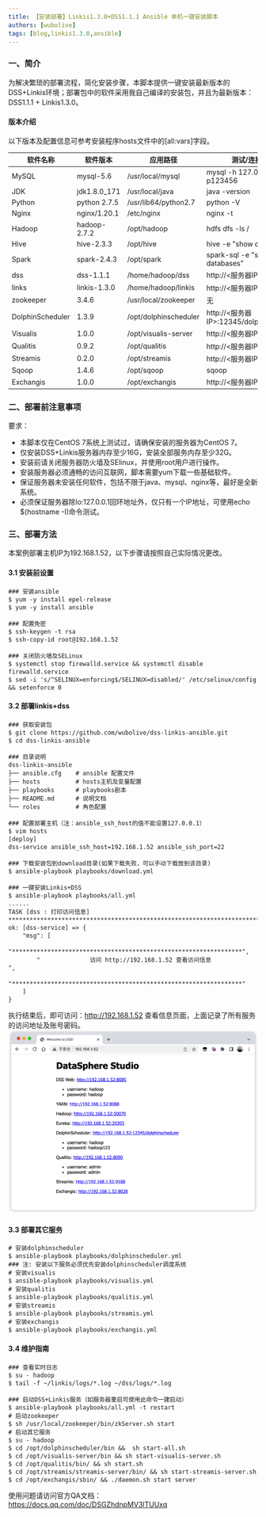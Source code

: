 ```yaml
---
title: 【安装部署】Linkis1.3.0+DSS1.1.1 Ansible 单机一键安装脚本
authors: [wubolive]
tags: [blog,linkis1.3.0,ansible]
---
```

### 一、简介

为解决繁琐的部署流程，简化安装步骤，本脚本提供一键安装最新版本的DSS+Linkis环境；部署包中的软件采用我自己编译的安装包，并且为最新版本：DSS1.1.1 + Linkis1.3.0。

#### 版本介绍
以下版本及配置信息可参考安装程序hosts文件中的[all:vars]字段。

| 软件名称             | 软件版本         | 应用路径                  | 测试/连接命令                               |
|------------------|--------------|-----------------------|---------------------------------------|
| MySQL            | mysql-5.6    | /usr/local/mysql      | mysql -h 127.0.0.1 -uroot -p123456    |
| JDK              | jdk1.8.0_171 | /usr/local/java       | java -version                         |
| Python           | python 2.7.5 | /usr/lib64/python2.7  | python -V                             |
| Nginx            | nginx/1.20.1 | /etc/nginx            | nginx -t                              |
| Hadoop           | hadoop-2.7.2 | /opt/hadoop           | hdfs dfs -ls /                        |
| Hive             | hive-2.3.3   | /opt/hive             | hive -e "show databases"              |
| Spark            | spark-2.4.3  | /opt/spark            | spark-sql -e "show databases"         |
| dss              | dss-1.1.1    | /home/hadoop/dss      | http://<服务器IP>:8085                   |
| links            | linkis-1.3.0 | /home/hadoop/linkis   | http://<服务器IP>:8188                   |
| zookeeper        | 3.4.6        | /usr/local/zookeeper  | 无                                     |
| DolphinScheduler | 1.3.9        | /opt/dolphinscheduler | http://<服务器IP>:12345/dolphinscheduler |
| Visualis         | 1.0.0        | /opt/visualis-server  | http://<服务器IP>:9088                   |
| Qualitis         | 0.9.2        | /opt/qualitis         | http://<服务器IP>:8090                   |
| Streamis         | 0.2.0        | /opt/streamis         | http://<服务器IP>:9188                   |
| Sqoop            | 1.4.6        | /opt/sqoop            | sqoop                                 |
| Exchangis        | 1.0.0        | /opt/exchangis        | http://<服务器IP>:8028                   |


### 二、部署前注意事项

要求：

- 本脚本仅在CentOS 7系统上测试过，请确保安装的服务器为CentOS 7。
- 仅安装DSS+Linkis服务器内存至少16G，安装全部服务内存至少32G。
- 安装前请关闭服务器防火墙及SElinux，并使用root用户进行操作。
- 安装服务器必须通畅的访问互联网，脚本需要yum下载一些基础软件。
- 保证服务器未安装任何软件，包括不限于java、mysql、nginx等，最好是全新系统。
- 必须保证服务器除lo:127.0.0.1回环地址外，仅只有一个IP地址，可使用echo $(hostname -I)命令测试。


### 三、部署方法

本案例部署主机IP为192.168.1.52，以下步骤请按照自己实际情况更改。

#### 3.1 安装前设置
```
### 安装ansible
$ yum -y install epel-release
$ yum -y install ansible

### 配置免密
$ ssh-keygen -t rsa
$ ssh-copy-id root@192.168.1.52

### 关闭防火墙及SELinux
$ systemctl stop firewalld.service && systemctl disable firewalld.service
$ sed -i 's/^SELINUX=enforcing$/SELINUX=disabled/' /etc/selinux/config && setenforce 0
```

#### 3.2 部署linkis+dss
```
### 获取安装包
$ git clone https://github.com/wubolive/dss-linkis-ansible.git
$ cd dss-linkis-ansible

### 目录说明
dss-linkis-ansible
├── ansible.cfg    # ansible 配置文件
├── hosts          # hosts主机及变量配置
├── playbooks      # playbooks剧本
├── README.md      # 说明文档
└── roles          # 角色配置

### 配置部署主机（注：ansible_ssh_host的值不能设置127.0.0.1）
$ vim hosts
[deploy]
dss-service ansible_ssh_host=192.168.1.52 ansible_ssh_port=22

### 下载安装包到download目录(如果下载失败，可以手动下载放到该目录)
$ ansible-playbook playbooks/download.yml

### 一键安装Linkis+DSS
$ ansible-playbook playbooks/all.yml
......
TASK [dss : 打印访问信息] *****************************************************************************************
ok: [dss-service] => {
    "msg": [
        "*****************************************************************", 
        "              访问 http://192.168.1.52 查看访问信息                 ", 
        "*****************************************************************"
    ]
}
```
执行结束后，即可访问：http://192.168.1.52 查看信息页面，上面记录了所有服务的访问地址及账号密码。
![](/static/Images/blog/view-information-page.png)

#### 3.3 部署其它服务
```
# 安装dolphinscheduler
$ ansible-playbook playbooks/dolphinscheduler.yml
### 注: 安装以下服务必须优先安装dolphinscheduler调度系统
# 安装visualis
$ ansible-playbook playbooks/visualis.yml 
# 安装qualitis
$ ansible-playbook playbooks/qualitis.yml
# 安装streamis
$ ansible-playbook playbooks/streamis.yml
# 安装exchangis
$ ansible-playbook playbooks/exchangis.yml
```
#### 3.4 维护指南
```
### 查看实时日志
$ su - hadoop
$ tail -f ~/linkis/logs/*.log ~/dss/logs/*.log

### 启动DSS+Linkis服务（如服务器重启可使用此命令一建启动）
$ ansible-playbook playbooks/all.yml -t restart
# 启动zookeeper
$ sh /usr/local/zookeeper/bin/zkServer.sh start
# 启动其它服务
$ su - hadoop
$ cd /opt/dolphinscheduler/bin &&  sh start-all.sh 
$ cd /opt/visualis-server/bin && sh start-visualis-server.sh
$ cd /opt/qualitis/bin/ && sh start.sh
$ cd /opt/streamis/streamis-server/bin/ && sh start-streamis-server.sh
$ cd /opt/exchangis/sbin/ && ./daemon.sh start server
```

使用问题请访问官方QA文档：https://docs.qq.com/doc/DSGZhdnpMV3lTUUxq